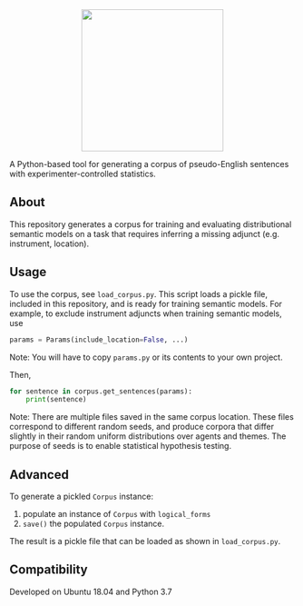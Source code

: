 
<div align="center">
 <img src="images/logo.png" width="250"> 
</div>

A Python-based tool for generating a corpus of pseudo-English sentences with experimenter-controlled statistics.



## About

This repository generates a corpus for training and evaluating distributional semantic models on a task that requires inferring a missing adjunct (e.g. instrument, location).


## Usage

To use the corpus, see `load_corpus.py`. 
This script loads a pickle file, included in this repository, and is ready for training semantic models.
For example, to exclude instrument adjuncts when training semantic models, use 

```python
params = Params(include_location=False, ...)
```

Note: You will have to copy `params.py` or its contents to your own project.

Then, 

```python
for sentence in corpus.get_sentences(params):
    print(sentence)
```

Note: There are multiple files saved in the same corpus location. 
These files correspond to different random seeds, and produce corpora that differ slightly in their random uniform distributions over agents and themes. 
The purpose of seeds is to enable statistical hypothesis testing.

## Advanced

To generate a pickled `Corpus` instance:
1. populate an instance of `Corpus` with `logical_forms`
2. `save()` the populated `Corpus` instance.

The result is a pickle file that can be loaded as shown in `load_corpus.py`.

## Compatibility

Developed on Ubuntu 18.04 and Python 3.7
